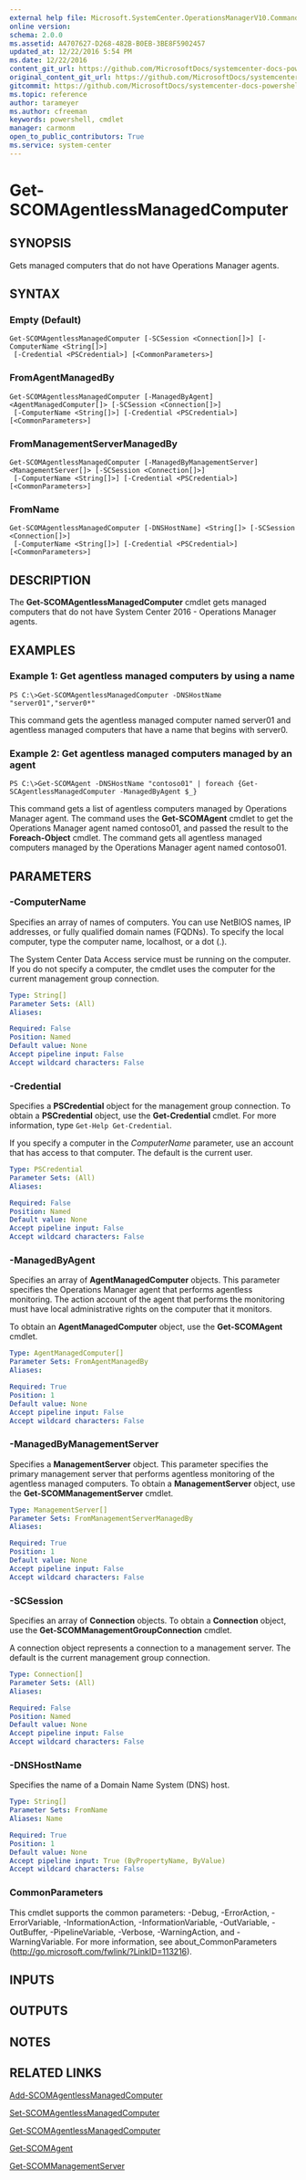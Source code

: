 ```yaml
---
external help file: Microsoft.SystemCenter.OperationsManagerV10.Commands.dll-Help.xml
online version: 
schema: 2.0.0
ms.assetid: A4707627-D268-482B-B0EB-3BE8F5902457
updated_at: 12/22/2016 5:54 PM
ms.date: 12/22/2016
content_git_url: https://github.com/MicrosoftDocs/systemcenter-docs-powershell/blob/live/systemcenter-cmdlets/SystemCenter2016/OperationsManager/vlatest/Get-SCOMAgentlessManagedComputer.md
original_content_git_url: https://github.com/MicrosoftDocs/systemcenter-docs-powershell/blob/live/systemcenter-cmdlets/SystemCenter2016/OperationsManager/vlatest/Get-SCOMAgentlessManagedComputer.md
gitcommit: https://github.com/MicrosoftDocs/systemcenter-docs-powershell/blob/17c3a51bd892aad46c731d9f381f0704b4815004/systemcenter-cmdlets/SystemCenter2016/OperationsManager/vlatest/Get-SCOMAgentlessManagedComputer.md
ms.topic: reference
author: tarameyer
ms.author: cfreeman
keywords: powershell, cmdlet
manager: carmonm
open_to_public_contributors: True
ms.service: system-center
---
```


# Get-SCOMAgentlessManagedComputer

## SYNOPSIS
Gets managed computers that do not have Operations Manager agents.

## SYNTAX

### Empty (Default)
```
Get-SCOMAgentlessManagedComputer [-SCSession <Connection[]>] [-ComputerName <String[]>]
 [-Credential <PSCredential>] [<CommonParameters>]
```

### FromAgentManagedBy
```
Get-SCOMAgentlessManagedComputer [-ManagedByAgent] <AgentManagedComputer[]> [-SCSession <Connection[]>]
 [-ComputerName <String[]>] [-Credential <PSCredential>] [<CommonParameters>]
```

### FromManagementServerManagedBy
```
Get-SCOMAgentlessManagedComputer [-ManagedByManagementServer] <ManagementServer[]> [-SCSession <Connection[]>]
 [-ComputerName <String[]>] [-Credential <PSCredential>] [<CommonParameters>]
```

### FromName
```
Get-SCOMAgentlessManagedComputer [-DNSHostName] <String[]> [-SCSession <Connection[]>]
 [-ComputerName <String[]>] [-Credential <PSCredential>] [<CommonParameters>]
```

## DESCRIPTION
The **Get-SCOMAgentlessManagedComputer** cmdlet gets managed computers that do not have System Center 2016 - Operations Manager agents.

## EXAMPLES

### Example 1: Get agentless managed computers by using a name
```
PS C:\>Get-SCOMAgentlessManagedComputer -DNSHostName "server01","server0*"
```

This command gets the agentless managed computer named server01 and agentless managed computers that have a name that begins with server0.

### Example 2: Get agentless managed computers managed by an agent
```
PS C:\>Get-SCOMAgent -DNSHostName "contoso01" | foreach {Get-SCAgentlessManagedComputer -ManagedByAgent $_}
```

This command gets a list of agentless computers managed by Operations Manager agent.
The command uses the **Get-SCOMAgent** cmdlet to get the Operations Manager agent named contoso01, and passed the result to the **Foreach-Object** cmdlet.
The command gets all agentless managed computers managed by the Operations Manager agent named contoso01.

## PARAMETERS

### -ComputerName
Specifies an array of names of computers.
You can use NetBIOS names, IP addresses, or fully qualified domain names (FQDNs).
To specify the local computer, type the computer name, localhost, or a dot (.).

The System Center Data Access service must be running on the computer.
If you do not specify a computer, the cmdlet uses the computer for the current management group connection.

```yaml
Type: String[]
Parameter Sets: (All)
Aliases: 

Required: False
Position: Named
Default value: None
Accept pipeline input: False
Accept wildcard characters: False
```

### -Credential
Specifies a **PSCredential** object for the management group connection.
To obtain a **PSCredential** object, use the **Get-Credential** cmdlet.
For more information, type `Get-Help Get-Credential`.

If you specify a computer in the *ComputerName* parameter, use an account that has access to that computer.
The default is the current user.

```yaml
Type: PSCredential
Parameter Sets: (All)
Aliases: 

Required: False
Position: Named
Default value: None
Accept pipeline input: False
Accept wildcard characters: False
```

### -ManagedByAgent
Specifies an array of **AgentManagedComputer** objects.
This parameter specifies the Operations Manager agent that performs agentless monitoring.
The action account of the agent that performs the monitoring must have local administrative rights on the computer that it monitors.

To obtain an **AgentManagedComputer** object, use the **Get-SCOMAgent** cmdlet.

```yaml
Type: AgentManagedComputer[]
Parameter Sets: FromAgentManagedBy
Aliases: 

Required: True
Position: 1
Default value: None
Accept pipeline input: False
Accept wildcard characters: False
```

### -ManagedByManagementServer
Specifies a **ManagementServer** object.
This parameter specifies the primary management server that performs agentless monitoring of the agentless managed computers.
To obtain a **ManagementServer** object, use the **Get-SCOMManagementServer** cmdlet.

```yaml
Type: ManagementServer[]
Parameter Sets: FromManagementServerManagedBy
Aliases: 

Required: True
Position: 1
Default value: None
Accept pipeline input: False
Accept wildcard characters: False
```

### -SCSession
Specifies an array of **Connection** objects.
To obtain a **Connection** object, use the **Get-SCOMManagementGroupConnection** cmdlet.

A connection object represents a connection to a management server.
The default is the current management group connection.

```yaml
Type: Connection[]
Parameter Sets: (All)
Aliases: 

Required: False
Position: Named
Default value: None
Accept pipeline input: False
Accept wildcard characters: False
```

### -DNSHostName
Specifies the name of a Domain Name System (DNS) host.

```yaml
Type: String[]
Parameter Sets: FromName
Aliases: Name

Required: True
Position: 1
Default value: None
Accept pipeline input: True (ByPropertyName, ByValue)
Accept wildcard characters: False
```

### CommonParameters
This cmdlet supports the common parameters: -Debug, -ErrorAction, -ErrorVariable, -InformationAction, -InformationVariable, -OutVariable, -OutBuffer, -PipelineVariable, -Verbose, -WarningAction, and -WarningVariable. For more information, see about_CommonParameters (http://go.microsoft.com/fwlink/?LinkID=113216).

## INPUTS

## OUTPUTS

## NOTES

## RELATED LINKS

[Add-SCOMAgentlessManagedComputer](xref:SystemCenter2016/OperationsManager/vlatest/Add-SCOMAgentlessManagedComputer.md)

[Set-SCOMAgentlessManagedComputer](xref:SystemCenter2016/OperationsManager/vlatest/Set-SCOMAgentlessManagedComputer.md)

[Get-SCOMAgentlessManagedComputer](xref:SystemCenter2016/OperationsManager/vlatest/Get-SCOMAgentlessManagedComputer.md)

[Get-SCOMAgent](xref:SystemCenter2016/OperationsManager/vlatest/Get-SCOMAgent.md)

[Get-SCOMManagementServer](xref:SystemCenter2016/OperationsManager/vlatest/Get-SCOMManagementServer.md)

